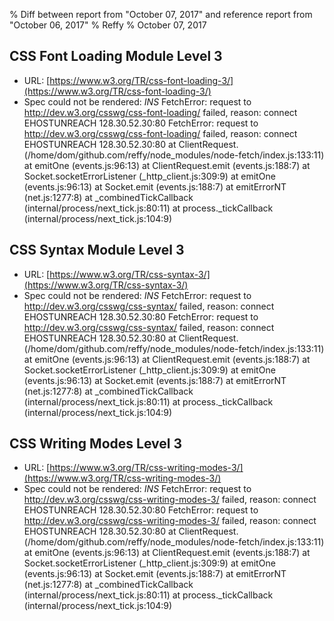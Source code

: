 % Diff between report from "October 07, 2017" and reference report from "October 06, 2017"
% Reffy
% October 07, 2017

## CSS Font Loading Module Level 3

- URL: [https://www.w3.org/TR/css-font-loading-3/](https://www.w3.org/TR/css-font-loading-3/)
- Spec could not be rendered: *INS* FetchError: request to http://dev.w3.org/csswg/css-font-loading/ failed, reason: connect EHOSTUNREACH 128.30.52.30:80 FetchError: request to http://dev.w3.org/csswg/css-font-loading/ failed, reason: connect EHOSTUNREACH 128.30.52.30:80
    at ClientRequest.<anonymous> (/home/dom/github.com/reffy/node_modules/node-fetch/index.js:133:11)
    at emitOne (events.js:96:13)
    at ClientRequest.emit (events.js:188:7)
    at Socket.socketErrorListener (_http_client.js:309:9)
    at emitOne (events.js:96:13)
    at Socket.emit (events.js:188:7)
    at emitErrorNT (net.js:1277:8)
    at _combinedTickCallback (internal/process/next_tick.js:80:11)
    at process._tickCallback (internal/process/next_tick.js:104:9)


## CSS Syntax Module Level 3

- URL: [https://www.w3.org/TR/css-syntax-3/](https://www.w3.org/TR/css-syntax-3/)
- Spec could not be rendered: *INS* FetchError: request to http://dev.w3.org/csswg/css-syntax/ failed, reason: connect EHOSTUNREACH 128.30.52.30:80 FetchError: request to http://dev.w3.org/csswg/css-syntax/ failed, reason: connect EHOSTUNREACH 128.30.52.30:80
    at ClientRequest.<anonymous> (/home/dom/github.com/reffy/node_modules/node-fetch/index.js:133:11)
    at emitOne (events.js:96:13)
    at ClientRequest.emit (events.js:188:7)
    at Socket.socketErrorListener (_http_client.js:309:9)
    at emitOne (events.js:96:13)
    at Socket.emit (events.js:188:7)
    at emitErrorNT (net.js:1277:8)
    at _combinedTickCallback (internal/process/next_tick.js:80:11)
    at process._tickCallback (internal/process/next_tick.js:104:9)


## CSS Writing Modes Level 3

- URL: [https://www.w3.org/TR/css-writing-modes-3/](https://www.w3.org/TR/css-writing-modes-3/)
- Spec could not be rendered: *INS* FetchError: request to http://dev.w3.org/csswg/css-writing-modes-3/ failed, reason: connect EHOSTUNREACH 128.30.52.30:80 FetchError: request to http://dev.w3.org/csswg/css-writing-modes-3/ failed, reason: connect EHOSTUNREACH 128.30.52.30:80
    at ClientRequest.<anonymous> (/home/dom/github.com/reffy/node_modules/node-fetch/index.js:133:11)
    at emitOne (events.js:96:13)
    at ClientRequest.emit (events.js:188:7)
    at Socket.socketErrorListener (_http_client.js:309:9)
    at emitOne (events.js:96:13)
    at Socket.emit (events.js:188:7)
    at emitErrorNT (net.js:1277:8)
    at _combinedTickCallback (internal/process/next_tick.js:80:11)
    at process._tickCallback (internal/process/next_tick.js:104:9)


